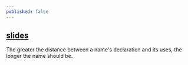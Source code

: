 ```yaml
---
published: false
---
```

## [slides](https://talks.golang.org/2014/names.slide#1)
The greater the distance between a name's declaration and its uses, the longer the name should be.
